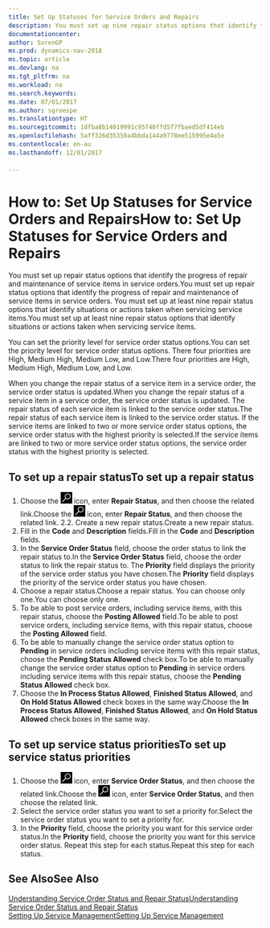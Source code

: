 ```yaml
---
title: Set Up Statuses for Service Orders and Repairs
description: You must set up nine repair status options that identify the progress of repair and maintenance of service items in service orders.
documentationcenter: 
author: SorenGP
ms.prod: dynamics-nav-2018
ms.topic: article
ms.devlang: na
ms.tgt_pltfrm: na
ms.workload: na
ms.search.keywords: 
ms.date: 07/01/2017
ms.author: sgroespe
ms.translationtype: HT
ms.sourcegitcommit: 1dfba8b14019991c95f40ffd5f7fbaed5df414eb
ms.openlocfilehash: 5aff326d35350a4bbda144a9778ee515995e4a5e
ms.contentlocale: en-au
ms.lasthandoff: 12/01/2017

---
```

# <a name="how-to-set-up-statuses-for-service-orders-and-repairs"></a><span data-ttu-id="2cf22-103">How to: Set Up Statuses for Service Orders and Repairs</span><span class="sxs-lookup"><span data-stu-id="2cf22-103">How to: Set Up Statuses for Service Orders and Repairs</span></span>
<span data-ttu-id="2cf22-104">You must set up repair status options that identify the progress of repair and maintenance of service items in service orders.</span><span class="sxs-lookup"><span data-stu-id="2cf22-104">You must set up repair status options that identify the progress of repair and maintenance of service items in service orders.</span></span> <span data-ttu-id="2cf22-105">You must set up at least nine repair status options that identify situations or actions taken when servicing service items.</span><span class="sxs-lookup"><span data-stu-id="2cf22-105">You must set up at least nine repair status options that identify situations or actions taken when servicing service items.</span></span>  

<span data-ttu-id="2cf22-106">You can set the priority level for service order status options.</span><span class="sxs-lookup"><span data-stu-id="2cf22-106">You can set the priority level for service order status options.</span></span> <span data-ttu-id="2cf22-107">There four priorities are High, Medium High, Medium Low, and Low.</span><span class="sxs-lookup"><span data-stu-id="2cf22-107">There four priorities are High, Medium High, Medium Low, and Low.</span></span>  
  
<span data-ttu-id="2cf22-108">When you change the repair status of a service item in a service order, the service order status is updated.</span><span class="sxs-lookup"><span data-stu-id="2cf22-108">When you change the repair status of a service item in a service order, the service order status is updated.</span></span> <span data-ttu-id="2cf22-109">The repair status of each service item is linked to the service order status.</span><span class="sxs-lookup"><span data-stu-id="2cf22-109">The repair status of each service item is linked to the service order status.</span></span> <span data-ttu-id="2cf22-110">If the service items are linked to two or more service order status options, the service order status with the highest priority is selected.</span><span class="sxs-lookup"><span data-stu-id="2cf22-110">If the service items are linked to two or more service order status options, the service order status with the highest priority is selected.</span></span>  

## <a name="to-set-up-a-repair-status"></a><span data-ttu-id="2cf22-111">To set up a repair status</span><span class="sxs-lookup"><span data-stu-id="2cf22-111">To set up a repair status</span></span>  
1. <span data-ttu-id="2cf22-112">Choose the ![Search for Page or Report](media/ui-search/search_small.png "Search for Page or Report icon") icon, enter **Repair Status**, and then choose the related link.</span><span class="sxs-lookup"><span data-stu-id="2cf22-112">Choose the ![Search for Page or Report](media/ui-search/search_small.png "Search for Page or Report icon") icon, enter **Repair Status**, and then choose the related link.</span></span> <span data-ttu-id="2cf22-113">2.</span><span class="sxs-lookup"><span data-stu-id="2cf22-113">2.</span></span> <span data-ttu-id="2cf22-114">Create a new repair status.</span><span class="sxs-lookup"><span data-stu-id="2cf22-114">Create a new repair status.</span></span>  
3. <span data-ttu-id="2cf22-115">Fill in the **Code** and **Description** fields.</span><span class="sxs-lookup"><span data-stu-id="2cf22-115">Fill in the **Code** and **Description** fields.</span></span>  
4. <span data-ttu-id="2cf22-116">In the **Service Order Status** field, choose the order status to link the repair status to.</span><span class="sxs-lookup"><span data-stu-id="2cf22-116">In the **Service Order Status** field, choose the order status to link the repair status to.</span></span> <span data-ttu-id="2cf22-117">The **Priority** field displays the priority of the service order status you have chosen.</span><span class="sxs-lookup"><span data-stu-id="2cf22-117">The **Priority** field displays the priority of the service order status you have chosen.</span></span>  
5. <span data-ttu-id="2cf22-118">Choose a repair status.</span><span class="sxs-lookup"><span data-stu-id="2cf22-118">Choose a repair status.</span></span> <span data-ttu-id="2cf22-119">You can choose only one.</span><span class="sxs-lookup"><span data-stu-id="2cf22-119">You can choose only one.</span></span>  
6. <span data-ttu-id="2cf22-120">To be able to post service orders, including service items, with this repair status, choose the **Posting Allowed** field.</span><span class="sxs-lookup"><span data-stu-id="2cf22-120">To be able to post service orders, including service items, with this repair status, choose the **Posting Allowed** field.</span></span>  
7. <span data-ttu-id="2cf22-121">To be able to manually change the service order status option to **Pending** in service orders including service items with this repair status, choose the **Pending Status Allowed** check box.</span><span class="sxs-lookup"><span data-stu-id="2cf22-121">To be able to manually change the service order status option to **Pending** in service orders including service items with this repair status, choose the **Pending Status Allowed** check box.</span></span>  
8. <span data-ttu-id="2cf22-122">Choose the **In Process Status Allowed**, **Finished Status Allowed**, and **On Hold Status Allowed** check boxes in the same way.</span><span class="sxs-lookup"><span data-stu-id="2cf22-122">Choose the **In Process Status Allowed**, **Finished Status Allowed**, and **On Hold Status Allowed** check boxes in the same way.</span></span>
  
## <a name="to-set-up-service-status-priorities"></a><span data-ttu-id="2cf22-123">To set up service status priorities</span><span class="sxs-lookup"><span data-stu-id="2cf22-123">To set up service status priorities</span></span>  
1. <span data-ttu-id="2cf22-124">Choose the ![Search for Page or Report](media/ui-search/search_small.png "Search for Page or Report icon") icon, enter **Service Order Status**, and then choose the related link.</span><span class="sxs-lookup"><span data-stu-id="2cf22-124">Choose the ![Search for Page or Report](media/ui-search/search_small.png "Search for Page or Report icon") icon, enter **Service Order Status**, and then choose the related link.</span></span>  
2. <span data-ttu-id="2cf22-125">Select the service order status you want to set a priority for.</span><span class="sxs-lookup"><span data-stu-id="2cf22-125">Select the service order status you want to set a priority for.</span></span>  
3. <span data-ttu-id="2cf22-126">In the **Priority** field, choose the priority you want for this service order status.</span><span class="sxs-lookup"><span data-stu-id="2cf22-126">In the **Priority** field, choose the priority you want for this service order status.</span></span> <span data-ttu-id="2cf22-127">Repeat this step for each status.</span><span class="sxs-lookup"><span data-stu-id="2cf22-127">Repeat this step for each status.</span></span>  
  
## <a name="see-also"></a><span data-ttu-id="2cf22-128">See Also</span><span class="sxs-lookup"><span data-stu-id="2cf22-128">See Also</span></span>  
[<span data-ttu-id="2cf22-129">Understanding Service Order Status and Repair Status</span><span class="sxs-lookup"><span data-stu-id="2cf22-129">Understanding Service Order Status and Repair Status</span></span>]()  
[<span data-ttu-id="2cf22-130">Setting Up Service Management</span><span class="sxs-lookup"><span data-stu-id="2cf22-130">Setting Up Service Management</span></span>](service-setup-service.md)  

